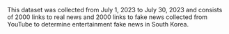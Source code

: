 This dataset was collected from July 1, 2023 to July 30, 2023 and consists of 2000 links to real news and 2000 links to fake news collected from YouTube to determine entertainment fake news in South Korea. 
